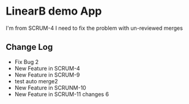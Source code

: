 # LinearB demo App

I'm from SCRUM-4 
I need to fix the problem with un-reviewed merges

## Change Log
* Fix Bug 2 
* New Feature in SCRUM-4
* New Feature in SCRUM-9
* test auto merge2
* New Feature in SCRUNM-10
* New Feature in SCRUM-11 changes 6
